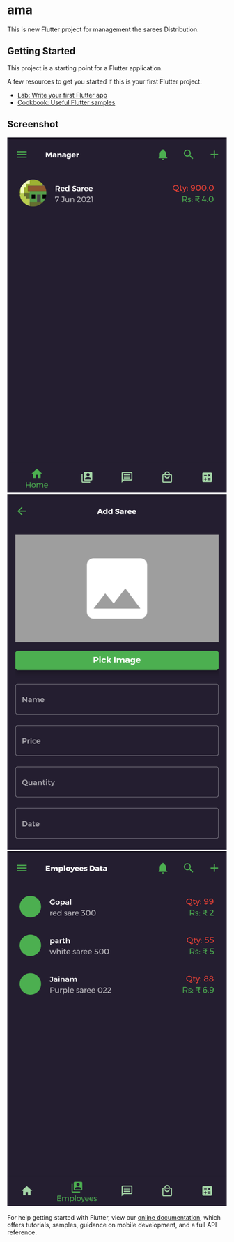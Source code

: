 # ama

This is new Flutter project for management the sarees Distribution.

## Getting Started

This project is a starting point for a Flutter application.

A few resources to get you started if this is your first Flutter project:

- [Lab: Write your first Flutter app](https://flutter.dev/docs/get-started/codelab)
- [Cookbook: Useful Flutter samples](https://flutter.dev/docs/cookbook)

## Screenshot

![Alt text](/assets/images/home.png)
![Alt text](/assets/images/addsaree.png)
![Alt text](/assets/images/emp.png)


For help getting started with Flutter, view our
[online documentation](https://flutter.dev/docs), which offers tutorials,
samples, guidance on mobile development, and a full API reference.
